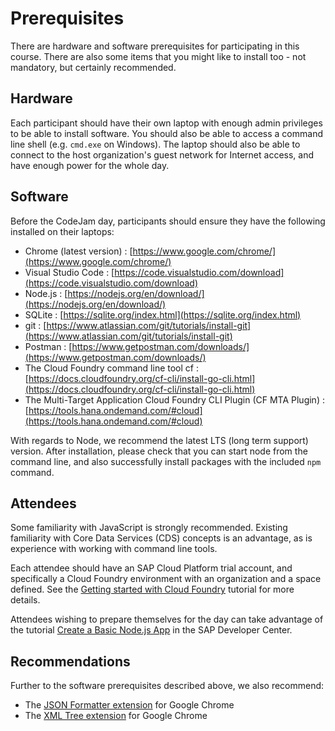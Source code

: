 # Prerequisites

There are hardware and software prerequisites for participating in this course. There are also some items that you might like to install too - not mandatory, but certainly recommended.

## Hardware

Each participant should have their own laptop with enough admin privileges to be able to install software. You should also be able to access a command line shell (e.g. `cmd.exe` on Windows). The laptop should also be able to connect to the host organization's guest network for Internet access, and have enough power for the whole day.

## Software

Before the CodeJam day, participants should ensure they have the following installed on their laptops:

- Chrome (latest version) : [https://www.google.com/chrome/](https://www.google.com/chrome/)
- Visual Studio Code : [https://code.visualstudio.com/download](https://code.visualstudio.com/download)
- Node.js : [https://nodejs.org/en/download/](https://nodejs.org/en/download/)
- SQLite : [https://sqlite.org/index.html](https://sqlite.org/index.html)
- git : [https://www.atlassian.com/git/tutorials/install-git](https://www.atlassian.com/git/tutorials/install-git)
- Postman : [https://www.getpostman.com/downloads/](https://www.getpostman.com/downloads/)
- The Cloud Foundry command line tool cf : [https://docs.cloudfoundry.org/cf-cli/install-go-cli.html](https://docs.cloudfoundry.org/cf-cli/install-go-cli.html)
- The Multi-Target Application Cloud Foundry CLI Plugin (CF MTA Plugin) : [https://tools.hana.ondemand.com/#cloud](https://tools.hana.ondemand.com/#cloud)

With regards to Node, we recommend the latest LTS (long term support) version. After installation, please check that you can start node from the command line, and also successfully install packages with the included `npm` command.

## Attendees

Some familiarity with JavaScript is strongly recommended. Existing familiarity with Core Data Services (CDS) concepts is an advantage, as is experience with working with command line tools.

Each attendee should have an SAP Cloud Platform trial account, and specifically a Cloud Foundry environment with an organization and a space defined. See the [Getting started with Cloud Foundry](https://developers.sap.com/uk/tutorials/hcp-cf-getting-started.html) tutorial for more details.

Attendees wishing to prepare themselves for the day can take advantage of the tutorial [Create a Basic Node.js App](https://developers.sap.com/tutorials/cp-node-create-basic-app.html) in the SAP Developer Center.

## Recommendations

Further to the software prerequisites described above, we also recommend:

- The [JSON Formatter extension](https://chrome.google.com/webstore/detail/json-formatter/bcjindcccaagfpapjjmafapmmgkkhgoa?hl=en) for Google Chrome
- The [XML Tree extension](https://chrome.google.com/webstore/detail/xml-tree/gbammbheopgpmaagmckhpjbfgdfkpadb) for Google Chrome
